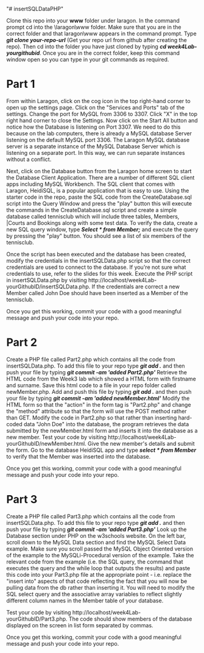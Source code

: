 "# insertSQLDataPHP"

Clone this repo into your **www** folder under laragon. In the command prompt cd into the \laragon\www folder. Make sure that you are in the correct folder and that laragon\www appears in the command prompt. Type ***git clone your-repo-url*** (Get your repo url from github after creating the repo). Then cd into the folder you have just cloned by typing ***cd week4Lab-yourgithubid***. Once you are in the correct folder, keep this command window open so you can type in your git commands as required.

# Part 1
From within Laragon, click on the cog icon in the top right-hand corner to open up the settings page. Click on the "Services and Ports" tab of the settings. Change the port for MySQL from 3306 to 3307. Click "X" in the top right hand corner to close the Settings. Now click on the Start All button and notice how the Database is listening on Port 3307. We need to do this because on the lab computers, there is already a MySQL database Server listening on the default MySQL port 3306. The Laragon MySQL database server is a separate instance of the MySQL Database Server which is listening on a separate port. In this way, we can run separate instances without a conflict.

Next, click on the Database button from the Laragon home screen to start the Database Client Application. There are a number of different SQL client apps including MySQL Workbench. The SQL client that comes with Laragon, HeidiSQL, is a popular application that is easy to use. Using the starter code in the repo, paste the SQL code from the CreateDatabase.sql script into the Query Window and press the "play" button this will execute the commands in the CreateDatabase.sql script and create a simple database called tennisclub which will include three tables, Members, |Courts and Bookings along with some test data. To verify the data, create a new SQL query window, type ***Select * from Member;*** and execute the query by pressing the "play" button. You should see a list of six members of the tennisclub.

Once the script has been executed and the database has been created, modify the credentials in the insertSQLData.php script so that the correct credentials are used to connect to the database. If you're not sure what credentials to use, refer to the slides for this week. Execute the PHP script in insertSQLData.php by visiting http://localhost/week4Lab-yourGithubID/insertSQLData.php. If the credentials are correct a new Member called John Doe should have been inserted as a Member of the tennisclub.

Once you get this working, commit your code with a good meaningful message and push your code into your repo.

# Part 2
Create a PHP file called Part2.php which contains all the code from insertSQLData.php. To add this file to your repo type ***git add .*** and then push your file by typing ***git commit -am 'added Part2.php'*** 
Retrieve the HTML code from the Week3 lab which showed a HTML form with firstname and surname. Save this html code to a file in your repo folder called newMember.php. Add and push this file by typing ***git add .*** and then push your file by typing ***git commit -am 'added newMember.html'***
Modify the HTML form so that the "action" in the form tag is "Part2.php" and change the "method" attribute so that the form will use the POST method rather than GET. 
Modify the code in Part2.php so that rather than inserting hard-coded data "John Doe" into the database, the program retrieves the data submitted by the newMember.html form and inserts it into the database as a new member.
Test your code by visiting http://localhost/week4Lab-yourGithubID/newMember.html. Give the new member's details and submit the form. Go to the database HeidiSQL app and type ***select * from Member*** to verify that the Member was inserted into the database.

Once you get this working, commit your code with a good meaningful message and push your code into your repo.

# Part 3
Create a PHP file called Part3.php which contains all the code from insertSQLData.php. To add this file to your repo type ***git add .*** and then push your file by typing ***git commit -am 'added Part3.php'*** 
Look up the Database section under PHP on the w3schools website. On the left bar, scroll down to the MySQL Data section and find the MySQL Select Data example. Make sure you scroll passed the MySQL Object Oriented version of the example to the MySQLi-Procedural version of the example. Take the relevant code from the example (i.e. the SQL query, the command that executes the query and the while loop that outputs the results) and paste this code into your Part3.php file at the appropriate point - i.e. replace the "insert into" aspects of that code reflecting the fact that you will now be pulling data from the db rather than inserting it. You will need to modify the SQL select query and the associative array variables to reflect slightly different column names in the Member table of your database.

Test your code by visiting http://localhost/week4Lab-yourGithubID/Part3.php. The code should show members of the database displayed on the screen in list form separated by commas.

Once you get this working, commit your code with a good meaningful message and push your code into your repo.





